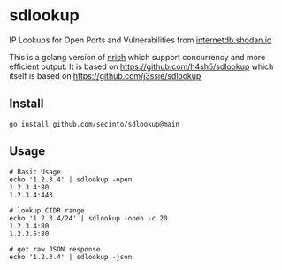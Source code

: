 sdlookup 
==========
IP Lookups for Open Ports and Vulnerabilities from [internetdb.shodan.io](https://internetdb.shodan.io/)

This is a golang version of [nrich](https://gitlab.com/shodan-public/nrich) which support concurrency and more efficient output.
It is based on https://github.com/h4sh5/sdlookup which itself is based on https://github.com/j3ssie/sdlookup
## Install

```shell
go install github.com/secinto/sdlookup@main
```

## Usage

```shell
# Basic Usage
echo '1.2.3.4' | sdlookup -open
1.2.3.4:80
1.2.3.4:443

# lookup CIDR range
echo '1.2.3.4/24' | sdlookup -open -c 20
1.2.3.4:80
1.2.3.5:80

# get raw JSON response
echo '1.2.3.4' | sdlookup -json

```

